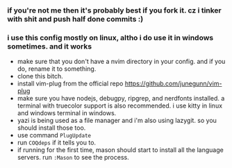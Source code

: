 ### if you're not me then it's probably best if you fork it. cz i tinker with shit and push half done commits :)
### i use this config mostly on linux, altho i do use it in windows sometimes. and it works
- make sure that you don't have a nvim directory in your config. and if you do, rename it to something.
- clone this bitch.
- install vim-plug from the official repo
    https://github.com/junegunn/vim-plug
- make sure you have nodejs, debugpy, ripgrep, and nerdfonts installed. a terminal with truecolor support is also recommended. i use kitty in linux and windows terminal in windows.
- yazi is being used as a file manager and i'm also using lazygit. so you should install those too.
- use command `PlugUpdate`
- run `COQdeps` if it tells you to.
- if running for the first time, mason should start to install all the language servers. run `:Mason` to see the process.
